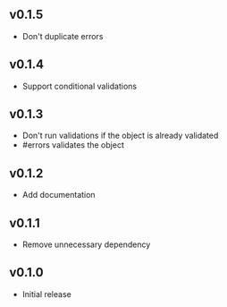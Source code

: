 v0.1.5
-------

* Don't duplicate errors

v0.1.4
-------

* Support conditional validations

v0.1.3
-------

* Don't run validations if the object is already validated
* #errors validates the object

v0.1.2
------

* Add documentation

v0.1.1
------

* Remove unnecessary dependency

v0.1.0
------

* Initial release

